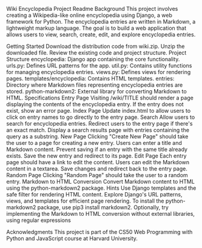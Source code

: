 Wiki Encyclopedia Project Readme
Background
This project involves creating a Wikipedia-like online encyclopedia using Django, a web framework for Python. The encyclopedia entries are written in Markdown, a lightweight markup language. The goal is to build a web application that allows users to view, search, create, edit, and explore encyclopedia entries.

Getting Started
Download the distribution code from wiki.zip.
Unzip the downloaded file.
Review the existing code and project structure.
Project Structure
encyclopedia: Django app containing the core functionality.
urls.py: Defines URL patterns for the app.
util.py: Contains utility functions for managing encyclopedia entries.
views.py: Defines views for rendering pages.
templates/encyclopedia: Contains HTML templates.
entries: Directory where Markdown files representing encyclopedia entries are stored.
python-markdown2: External library for converting Markdown to HTML.
Specifications
Entry Page
Visiting /wiki/TITLE should render a page displaying the contents of the encyclopedia entry.
If the entry does not exist, show an error page.
Index Page
Update index.html to allow users to click on entry names to go directly to the entry page.
Search
Allow users to search for encyclopedia entries.
Redirect users to the entry page if there's an exact match.
Display a search results page with entries containing the query as a substring.
New Page
Clicking "Create New Page" should take the user to a page for creating a new entry.
Users can enter a title and Markdown content.
Prevent saving if an entry with the same title already exists.
Save the new entry and redirect to its page.
Edit Page
Each entry page should have a link to edit the content.
Users can edit the Markdown content in a textarea.
Save changes and redirect back to the entry page.
Random Page
Clicking "Random Page" should take the user to a random entry.
Markdown to HTML Conversion
Convert Markdown content to HTML using the python-markdown2 package.
Hints
Use Django templates and the safe filter for rendering HTML content.
Explore Django's URL patterns, views, and templates for efficient page rendering.
To install the python-markdown2 package, use pip3 install markdown2.
Optionally, try implementing the Markdown to HTML conversion without external libraries, using regular expressions

Acknowledgments
This project is part of the CS50 Web Programming with Python and JavaScript course at Harvard University.
